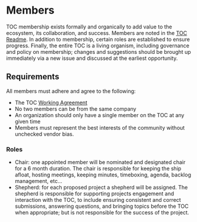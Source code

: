# Members

TOC membership exists formally and organically to add value to the ecosystem, its collaboration, and success. Members are noted in the [TOC Readme](../README.md). In addition to membership, certain roles are established to ensure progress. Finally, the entire TOC is a living organism, including governance and policy on membership; changes and suggestions should be brought up immediately via a new issue and discussed at the earliest opportunity.

## Requirements

All members must adhere and agree to the following:

- The TOC [Working Agreement](../WORKINGAGREEMENT)
- No two members can be from the same company
- An organization should only have a single member on the TOC at any given time
- Members must represent the best interests of the community without unchecked vendor bias.

### Roles

- Chair: one appointed member will be nominated and designated chair for a 6 month duration. The chair is responsible for keeping the ship afloat, hosting meetings, keeping minutes, timeboxing, agenda, backlog management, etc...
- Shepherd: for each proposed project a shepherd will be assigned. The shepherd is responsible for supporting projects engagement and interaction with the TOC, to include ensuring consistent and correct submissions, answering questions, and bringing topics before the TOC when appropriate; but is not responsible for the success of the project.
